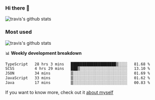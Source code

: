 ### Hi there 👋

<!--
**HondryTravis/HondryTravis** is a ✨ _special_ ✨ repository because its `README.md` (this file) appears on your GitHub profile.

Here are some ideas to get you started:

- 🔭 I’m currently working on ...
- 🌱 I’m currently learning ...
- 👯 I’m looking to collaborate on ...
- 🤔 I’m looking for help with ...
- 💬 Ask me about ...
- 📫 How to reach me: ...
- 😄 Pronouns: ...
- ⚡ Fun fact: ...
-->

![travis's github stats](https://github-readme-stats.vercel.app/api?username=HondryTravis&hide=stars)
### Most used
![travis's github stats](https://github-readme-stats.anuraghazra1.vercel.app/api/top-langs/?username=HondryTravis&layout=compact&hide_title=true)

📊 **Weekly development breakdown**

<!--START_SECTION:waka-->

```txt
TypeScript   28 hrs 3 mins   ████████████████████▒░░░░   81.68 %
SCSS         4 hrs 29 mins   ███▒░░░░░░░░░░░░░░░░░░░░░   13.10 %
JSON         34 mins         ▒░░░░░░░░░░░░░░░░░░░░░░░░   01.69 %
JavaScript   33 mins         ▒░░░░░░░░░░░░░░░░░░░░░░░░   01.62 %
Java         17 mins         ▒░░░░░░░░░░░░░░░░░░░░░░░░   00.83 %
```

<!--END_SECTION:waka-->

If you want to know more, check out it [about myself](https://hondrytravis.github.io/)
